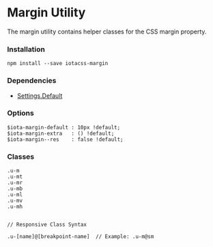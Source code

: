 # Margin Utility #

The margin utility contains helper classes for the CSS margin property.


### Installation ###

```
npm install --save iotacss-margin
```


### Dependencies ###

* [Settings.Default](https://github.com/iotacss/settings.default)


### Options ###

```
$iota-margin-default : 10px !default;
$iota-margin-extra   : () !default;
$iota-margin--res    : false !default;
```


### Classes ###

```
.u-m
.u-mt
.u-mr
.u-mb
.u-ml
.u-mv
.u-mh


// Responsive Class Syntax

.u-[name]@[breakpoint-name]  // Example: .u-m@sm

